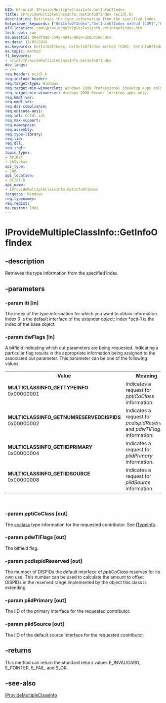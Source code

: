 ```yaml
---
UID: NF:ocidl.IProvideMultipleClassInfo.GetInfoOfIndex
title: IProvideMultipleClassInfo::GetInfoOfIndex (ocidl.h)
description: Retrieves the type information from the specified index.helpviewer_keywords: ["GetInfoOfIndex","GetInfoOfIndex method [COM]","GetInfoOfIndex method [COM]","IProvideMultipleClassInfo interface","IProvideMultipleClassInfo interface [COM]","GetInfoOfIndex method","IProvideMultipleClassInfo.GetInfoOfIndex","IProvideMultipleClassInfo::GetInfoOfIndex","MULTICLASSINFO_GETIIDPRIMARY","MULTICLASSINFO_GETIIDSOURCE","MULTICLASSINFO_GETNUMRESERVEDDISPIDS","MULTICLASSINFO_GETTYPEINFO","_com_iprovidemultipleclassinfo_getinfoofindex","com.iprovidemultipleclassinfo_getinfoofindex","ocidl/IProvideMultipleClassInfo::GetInfoOfIndex"]
old-location: com\iprovidemultipleclassinfo_getinfoofindex.htm
tech.root: com
ms.assetid: 084dfb9d-5545-4845-9959-1b054566adca
ms.date: 12/05/2018
ms.keywords: GetInfoOfIndex, GetInfoOfIndex method [COM], GetInfoOfIndex method [COM],IProvideMultipleClassInfo interface, IProvideMultipleClassInfo interface [COM],GetInfoOfIndex method, IProvideMultipleClassInfo.GetInfoOfIndex, IProvideMultipleClassInfo::GetInfoOfIndex, MULTICLASSINFO_GETIIDPRIMARY, MULTICLASSINFO_GETIIDSOURCE, MULTICLASSINFO_GETNUMRESERVEDDISPIDS, MULTICLASSINFO_GETTYPEINFO, _com_iprovidemultipleclassinfo_getinfoofindex, com.iprovidemultipleclassinfo_getinfoofindex, ocidl/IProvideMultipleClassInfo::GetInfoOfIndex
ms.topic: method
f1_keywords:
- ocidl/IProvideMultipleClassInfo.GetInfoOfIndex
dev_langs:
- c++
req.header: ocidl.h
req.include-header: 
req.target-type: Windows
req.target-min-winverclnt: Windows 2000 Professional [desktop apps only]
req.target-min-winversvr: Windows 2000 Server [desktop apps only]
req.kmdf-ver: 
req.umdf-ver: 
req.ddi-compliance: 
req.unicode-ansi: 
req.idl: OCIdl.idl
req.max-support: 
req.namespace: 
req.assembly: 
req.type-library: 
req.lib: 
req.dll: 
req.irql: 
topic_type:
- APIRef
- kbSyntax
api_type:
- COM
api_location:
- OCIdl.h
api_name:
- IProvideMultipleClassInfo.GetInfoOfIndex
targetos: Windows
req.typenames: 
req.redist: 
ms.custom: 19H1
---
```


# IProvideMultipleClassInfo::GetInfoOfIndex


## -description


Retrieves the type information from the specified index.


## -parameters




### -param iti [in]

The index of the type information for which you want to obtain information. Index 0 is the default interface of the extender object; index *pcti-1 is the index of the base object.


### -param dwFlags [in]

A bitfield indicating which out parameters are being requested. Indicating a particular flag results in the appropriate information being assigned to the associated out parameter. This parameter can be one of the following values.

<table>
<tr>
<th>Value</th>
<th>Meaning</th>
</tr>
<tr>
<td width="40%"><a id="MULTICLASSINFO_GETTYPEINFO"></a><a id="multiclassinfo_gettypeinfo"></a><dl>
<dt><b>MULTICLASSINFO_GETTYPEINFO</b></dt>
<dt>0x00000001</dt>
</dl>
</td>
<td width="60%">
Indicates a request for <i>pptiCoClass</i> information.

</td>
</tr>
<tr>
<td width="40%"><a id="MULTICLASSINFO_GETNUMRESERVEDDISPIDS"></a><a id="multiclassinfo_getnumreserveddispids"></a><dl>
<dt><b>MULTICLASSINFO_GETNUMRESERVEDDISPIDS</b></dt>
<dt>0x00000002</dt>
</dl>
</td>
<td width="60%">
Indicates a request for <i>pcdispidReserved</i> and <i>pdwTIFlags</i> information.

</td>
</tr>
<tr>
<td width="40%"><a id="MULTICLASSINFO_GETIIDPRIMARY"></a><a id="multiclassinfo_getiidprimary"></a><dl>
<dt><b>MULTICLASSINFO_GETIIDPRIMARY</b></dt>
<dt>0x00000004</dt>
</dl>
</td>
<td width="60%">
Indicates a request for <i>piidPrimary</i> information.

</td>
</tr>
<tr>
<td width="40%"><a id="MULTICLASSINFO_GETIIDSOURCE"></a><a id="multiclassinfo_getiidsource"></a><dl>
<dt><b>MULTICLASSINFO_GETIIDSOURCE</b></dt>
<dt>0x00000008</dt>
</dl>
</td>
<td width="60%">
Indicates a request for <i>piidSource</i> information.

</td>
</tr>
</table>
 


### -param pptiCoClass [out]

The <a href="https://msdn.microsoft.com/">coclass</a> type information for the requested contributor. See <a href="https://docs.microsoft.com/previous-versions/windows/desktop/api/oaidl/nn-oaidl-itypeinfo">ITypeInfo</a>.


### -param pdwTIFlags [out]

The bitfield flag.


### -param pcdispidReserved [out]

The mumber of DISPIDs the default interface of <i>pptiCoClass</i> reserves for its own use. This number can be used to calculate the amount to offset DISPIDs in the reserved range implemented by the object this class is extending.


### -param piidPrimary [out]

The IID of the primary interface for the requested contributor.


### -param piidSource [out]

The IID of the default source interface for the requested contributor. 


## -returns



This method can return the standard return values E_INVALIDARG, E_POINTER, E_FAIL, and S_OK.




## -see-also




<a href="https://docs.microsoft.com/windows/desktop/api/ocidl/nn-ocidl-iprovidemultipleclassinfo">IProvideMultipleClassInfo</a>
 

 

